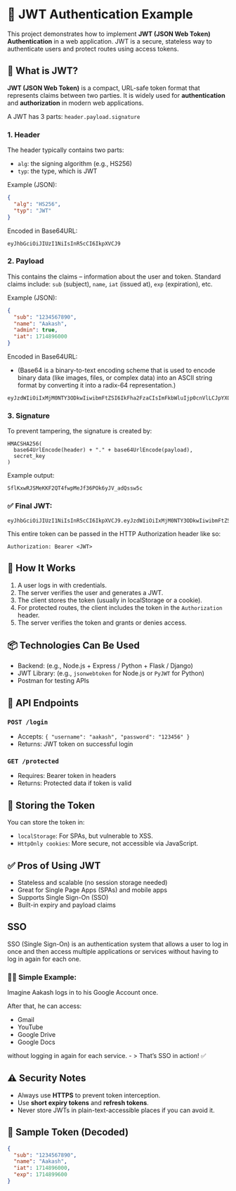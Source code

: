 # 🔐 JWT Authentication Example

This project demonstrates how to implement **JWT (JSON Web Token) Authentication** in a web application. JWT is a secure, stateless way to authenticate users and protect routes using access tokens.

## 🚀 What is JWT?

**JWT (JSON Web Token)** is a compact, URL-safe token format that represents claims between two parties. It is widely used for **authentication** and **authorization** in modern web applications.

A JWT has 3 parts: `header.payload.signature`

### 1. Header

The header typically contains two parts:
- `alg`: the signing algorithm (e.g., HS256)
- `typ`: the type, which is JWT

Example (JSON):
```json
{
  "alg": "HS256",
  "typ": "JWT"
}
```

Encoded in Base64URL:
```
eyJhbGciOiJIUzI1NiIsInR5cCI6IkpXVCJ9
```

### 2. Payload

This contains the claims – information about the user and token.
Standard claims include: `sub` (subject), `name`, `iat` (issued at), `exp` (expiration), etc.

Example (JSON):
```json
{
  "sub": "1234567890",
  "name": "Aakash",
  "admin": true,
  "iat": 1714896000
}
```

Encoded in Base64URL:

- (Base64 is a binary-to-text encoding scheme that is used to encode binary data (like images, files, or complex data) into an ASCII string format by converting it into a radix-64 representation.)
```
eyJzdWIiOiIxMjM0NTY3ODkwIiwibmFtZSI6IkFha2FzaCIsImFkbWluIjp0cnVlLCJpYXQiOjE3MTQ4OTYwMDB9
```

### 3. Signature

To prevent tampering, the signature is created by:
```
HMACSHA256(
  base64UrlEncode(header) + "." + base64UrlEncode(payload),
  secret_key
)
```

Example output:
```
SflKxwRJSMeKKF2QT4fwpMeJf36POk6yJV_adQssw5c
```

### ✅ Final JWT:
```
eyJhbGciOiJIUzI1NiIsInR5cCI6IkpXVCJ9.eyJzdWIiOiIxMjM0NTY3ODkwIiwibmFtZSI6IkFha2FzaCIsImFkbWluIjp0cnVlLCJpYXQiOjE3MTQ4OTYwMDB9.SflKxwRJSMeKKF2QT4fwpMeJf36POk6yJV_adQssw5c
```

This entire token can be passed in the HTTP Authorization header like so:
```
Authorization: Bearer <JWT>
```

## 🔧 How It Works

1. A user logs in with credentials.
2. The server verifies the user and generates a JWT.
3. The client stores the token (usually in localStorage or a cookie).
4. For protected routes, the client includes the token in the `Authorization` header.
5. The server verifies the token and grants or denies access.

## 📦 Technologies Can Be Used

- Backend: (e.g., Node.js + Express / Python + Flask / Django)
- JWT Library: (e.g., `jsonwebtoken` for Node.js or `PyJWT` for Python)
- Postman for testing APIs

## 📁 API Endpoints

### `POST /login`
- Accepts: `{ "username": "aakash", "password": "123456" }`
- Returns: JWT token on successful login

### `GET /protected`
- Requires: Bearer token in headers
- Returns: Protected data if token is valid

## 🔐 Storing the Token

You can store the token in:
- `localStorage`: For SPAs, but vulnerable to XSS.
- `HttpOnly cookies`: More secure, not accessible via JavaScript.

## ✅ Pros of Using JWT

- Stateless and scalable (no session storage needed)
- Great for Single Page Apps (SPAs) and mobile apps
- Supports Single Sign-On (SSO) 
- Built-in expiry and payload claims

## SSO
SSO (Single Sign-On) is an authentication system that allows a user to log in once and then access multiple applications or services without having to log in again for each one.

### 🧑‍💻 Simple Example:
Imagine Aakash logs in to his Google Account once.

After that, he can access:

- Gmail
- YouTube
- Google Drive
- Google Docs

 without logging in again for each service. - > That’s SSO in action! ✅

## ⚠️ Security Notes

- Always use **HTTPS** to prevent token interception.
- Use **short expiry tokens** and **refresh tokens**.
- Never store JWTs in plain-text-accessible places if you can avoid it.

## 🧪 Sample Token (Decoded)

```json
{
  "sub": "1234567890",
  "name": "Aakash",
  "iat": 1714896000,
  "exp": 1714899600
}
```


